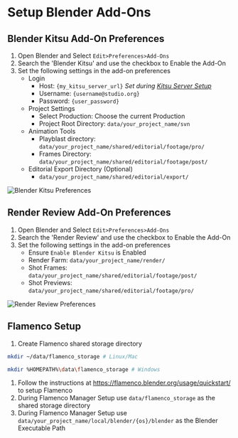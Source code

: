
# Setup Blender Add-Ons

## Blender Kitsu Add-On Preferences

 1. Open Blender and Select `Edit>Preferences>Add-Ons`
 2. Search the 'Blender Kitsu' and use the checkbox to Enable the Add-On
 3. Set the following settings in the add-on preferences
    - Login  
        - Host: `{my_kitsu_server_url}` *Set during [Kitsu Server Setup](/td-guide/kitsu_server)*
        - Username: `{username@studio.org}`
        - Password: `{user_password}`
    - Project Settings
        - Select Production: Choose the current Production
        - Project Root Directory: `data/your_project_name/svn`
    - Animation Tools
        - Playblast directory: `data/your_project_name/shared/editorial/footage/pro/`
        - Frames Directory: `data/your_project_name/shared/editorial/footage/post/`
    - Editorial Export Directory (Optional)
        - `data/your_project_name/shared/editorial/export/`
<!--
TODO Replace Image
-->
![Blender Kitsu Preferences](/media/td-guide/kitsu_pref.jpg)

## Render Review Add-On Preferences
 1. Open Blender and Select `Edit>Preferences>Add-Ons`
 2. Search the 'Render Review' and use the checkbox to Enable the Add-On
 3. Set the following settings in the add-on preferences
    - Ensure `Enable Blender Kitsu` is Enabled
    - Render Farm: `data/your_project_name/render/`
    - Shot Frames: `data/your_project_name/shared/editorial/footage/post/`
    - Shot Previews: `data/your_project_name/shared/editorial/footage/pro/`

![Render Review Preferences](/media/td-guide/render_review_pref.jpg)
<!--
TODO Replace Image
-->

## Flamenco Setup
1. Create Flamenco shared storage directory
```bash
mkdir ~/data/flamenco_storage # Linux/Mac
```
```bash
mkdir %HOMEPATH%\data\flamenco_storage # Windows
```
1. Follow the instructions at https://flamenco.blender.org/usage/quickstart/ to setup Flamenco
2. During Flamenco Manager Setup use `data/flamenco_storage` as the shared storage directory 
3. During Flamenco Manager Setup use `data/your_project_name/local/blender/{os}/blender` as the Blender Executable Path
